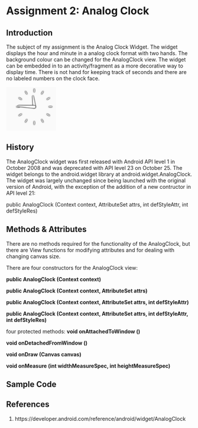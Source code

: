 <h1>Assignment 2: Analog Clock</h1>

<h2>Introduction</h2>
<p>
  The subject of my assignment is the Analog Clock Widget. The widget displays the hour and minute in a analog clock format with two hands. The background colour can be changed for the AnalogClock view. The widget can be embedded in to an activity/fragment as a more decorative way to display time. There is not hand for keeping track of seconds and there are no labeled numbers on the clock face.
</p>

<img src="analog_clock_example.png" alt="Analog Clock Example"/>

<h2>History</h2>
<p>
  The AnalogClock widget was first released with Android API level 1 in October 2008 and was deprecated with API level 23 on October 25. The widget belongs to the android.widget library at android.widget.AnalogClock. 
  The widget was largely unchanged since being launched with the original version of Android, with the exception of the addition of a new contructor in API level 21:
  
  public AnalogClock (Context context, 
                AttributeSet attrs, 
                int defStyleAttr, 
                int defStyleRes)
  
</p>


<h2>Methods & Attributes</h2>
<p>
  
 There are no methods required for the functionality of the AnalogClock, but there are View functions for modifying attributes and for dealing with changing canvas size.
 
There are four constructors for the AnalogClock view:
  
  <b>public AnalogClock (Context context)</b>
  
  <b>public AnalogClock (Context context, 
                AttributeSet attrs)</b>
  
  <b>public AnalogClock (Context context, 
                AttributeSet attrs, 
                int defStyleAttr)</b>
                
  <b>public AnalogClock (Context context, 
                AttributeSet attrs, 
                int defStyleAttr, 
                int defStyleRes)</b>
                
                
four protected methods:
  <b>void onAttachedToWindow ()</b>
  
  <b>void onDetachedFromWindow ()</b>
  
  <b>void onDraw (Canvas canvas)</b>
  
  <b>void onMeasure (int widthMeasureSpec, 
                int heightMeasureSpec)</b>
                

</p>



<h2>Sample Code</h2>
<p>

</p>


<h2>References</h2>
<ol>
  <li>https://developer.android.com/reference/android/widget/AnalogClock</li>
</ol>


